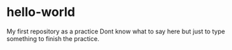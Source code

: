 # hello-world
My first repository as a practice
Dont know what to say here but just to type something to finish the practice.
